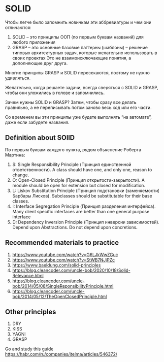 # SOLID 

Чтобы легче было запомнить новичкам эти аббревиатуры и чем они отличаются:

1. SOLID – это принципы ООП (по первым буквам названий) для любого приложения
2. GRASP – это основные базовые паттерны (шаблоны) – решение типовых архитектурных задач, которые желательно использовать в своих проектах
Это не взаимоисключающие понятия, а дополняющие друг друга.

Многие принципы GRASP и SOLID пересекаются, поэтому не нужно удивляться.

Желательно, когда решаете задачи, всегда сверяться с SOLID и GRASP, чтобы они уложились в голове и запомнились.

Зачем нужны SOLID и GRASP? Затем, чтобы сразу все делать правильно, а не переписывать потом заново весь код или его части.

Со временем вы эти принципы уже будете выполнять “на автомате”, даже если забудете названия.

## Definition about SOlID

По первым буквам каждого пункта, рядом объяснение Роберта Мартина:

1. S: Single Responsibility Principle (Принцип единственной ответственности). A class should have one, and only one, reason to change.
2. O: Open-Closed Principle (Принцип открытости-закрытости). A module should be open for extension but closed for modification.
3. L: Liskov Substitution Principle (Принцип подстановки (заменяемости) Барбары Лисков). Subclasses should be substitutable for their base classes.
4. I: Interface Segregation Principle (Принцип разделения интерфейса). Many client specific interfaces are better than one general purpose interface
5. D: Dependency Inversion Principle (Принцип инверсии зависимостей). Depend upon Abstractions. Do not depend upon concretions.

## Recommended materials to practice
1. https://www.youtube.com/watch?v=G6LJkWwZGuc
2. https://www.youtube.com/watch?v=StWB7NJjPZc
3. https://www.baeldung.com/solid-principles
4. https://blog.cleancoder.com/uncle-bob/2020/10/18/Solid-Relevance.html
5. https://blog.cleancoder.com/uncle-bob/2014/05/08/SingleReponsibilityPrinciple.html
6. https://blog.cleancoder.com/uncle-bob/2014/05/12/TheOpenClosedPrinciple.html

## Other principles
1. DRY
2. KISS
3. YAGNI
4. GRASP

Go and study this guide https://habr.com/ru/companies/itelma/articles/546372/